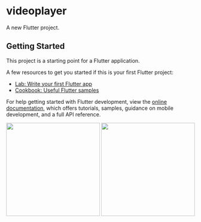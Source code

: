 # videoplayer

A new Flutter project.

## Getting Started

This project is a starting point for a Flutter application.

A few resources to get you started if this is your first Flutter project:

- [Lab: Write your first Flutter app](https://docs.flutter.dev/get-started/codelab)
- [Cookbook: Useful Flutter samples](https://docs.flutter.dev/cookbook)

For help getting started with Flutter development, view the
[online documentation](https://docs.flutter.dev/), which offers tutorials,
samples, guidance on mobile development, and a full API reference.

<img src="https://user-images.githubusercontent.com/118718488/229658086-3ca6d143-7ef8-409b-ad27-6f08ea8e1b62.png" width="250px">
<img src="https://user-images.githubusercontent.com/118718488/229658115-ebd1b9bb-d5f0-4e73-b382-642c5b2e4177.mp4" width="250px">
